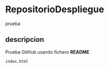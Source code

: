 # RepositorioDespliegue
prueba
## descripcion
Prueba GitHub usando fichero **README**
```console
index.html
```
